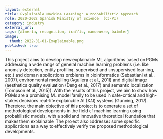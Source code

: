 ```yaml
---
layout: external
title: Explainable Machine Learning: A Probabilistic Approach
role: 2020-2022 Spanish Ministry of Science  (Co-PI)
category: industry
external_url:
tags: [Almeria, recognition, traffic, manoeuvre, Daimler]
image:
  thumb: 2022-01-01-Exaplainable.png
published: true
---
```


This project aims to develop new explainable ML algorithms based on PGMs addressing a 
wide range of general machine learning problems (i.e. like anomaly detection, entity 
profiling, supervised and unsupervised learning, etc.) and domain applications problems 
in bioinformatics (Sebastiani et al., 2007), environmental modelling (Aguilera et al., 2011) 
and digital image (aesthetics quality evaluation (Deng et al., 2017) and 
semantic localization (Tompson et al., 2015)). With the results of this project, 
we aim to show how PGMs are a promising ML model family to be used in safe-critical 
and high- stakes decisions real-life explainable AI (XAI) systems (Gunning, 2017). 
Therefore, the main objective of this project is to generate a set of methodological 
developments in the field of machine learning using probabilistic models, with a solid 
and innovative theoretical foundation that makes them explainable. The project also 
addresses some specific applications as a way to effectively verify the proposed 
methodological developments.
